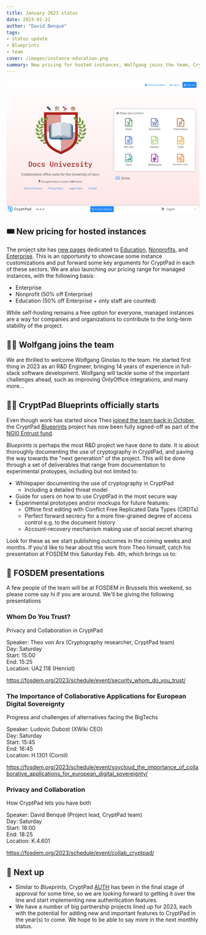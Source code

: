 ```yaml
---
title: January 2023 status
date: 2023-01-31
author: "David Benqué"
tags:
- status update
- Blueprints
- team
cover: /images/instance-education.png
summary: New pricing for hosted instances, Wolfgang joins the team, CryptPad Blueprints officially starts, FOSDEM presentations
---
```


![screenshot of customized cryptpad instance for education](/images/instance-education.png)

## 🎟️ New pricing for hosted instances

The project site has [new pages](https://cryptpad.org/pricing/) dedicated to [Education](https://cryptpad.org/pricing/education/), [Nonprofits](https://cryptpad.org/pricing/nonprofit/), and [Enterprise](https://cryptpad.org/pricing/enterprise/). This is an opportunity to showcase some instance customizations and put forward some key arguments for CryptPad in each of these sectors. We are also launching our pricing range for managed instances, with the following basis: 
- Enterprise
- Nonprofit (50% off Enterprise)
- Education (50% off Enterprise + only staff are counted)

While self-hosting remains a free option for everyone, managed instances are a way for companies and organizations to contribute to the long-term stability of the project. 


## 🧑‍🔬 Wolfgang joins the team

We are thrilled to welcome Wolfgang Ginolas to the team. He started first thing in 2023 as an R&D Engineer, bringing 14 years of experience in full-stack software development. Wolfgang will tackle some of the important challenges ahead, such as improving OnlyOffice integrations, and many more...


## 🔬🔭 CryptPad Blueprints officially starts

Even though work has started since Theo [joined the team back in October](https://blog.cryptpad.org/2022/10/28/status-2022-10/), the CryptPad [Blueprints](https://nlnet.nl/project/CryptPad-Blueprints/) project has now been fully signed-off as part of the [NGI0 Entrust fund](https://nlnet.nl/entrust/).

*Blueprints* is perhaps the most R&D project we have done to date. It is about thoroughly documenting the use of cryptography in CryptPad, and paving the way  towards the "next generation" of the project. This will be done through a set of deliverables that range from documentation to experimental protoypes, including but not limited to:

- Whitepaper documenting the use of cryptography in CryptPad
  - Including a detailed threat model
- Guide for users on how to use CryptPad in the most secure way
- Experimental prototypes and/or mockups for future features: 
  - Offline first editing with Conflict Free Replicated Data Types (CRDTs)
  - Perfect forward secrecy for a more fine-grained degree of access control e.g. to the document history
  - Account-recovery mechanism making use of social secret sharing

Look for these as we start publishing outcomes in the coming weeks and months. If you'd like to hear about this work from Theo himself, catch his presentation at FOSDEM this Saturday Feb. 4th, which brings us to:



## 📢 FOSDEM presentations

A few people of the team will be at FOSDEM in Brussels this weekend, so please come say hi if you are around. We'll be giving the following presentations


### Whom Do You Trust? 

Privacy and Collaboration in CryptPad

Speaker: Theo von Arx (Cryptography researcher, CryptPad team)  
Day: Saturday  
Start: 15:00  
End: 15:25  
Location: UA2.118 (Henriot)  

https://fosdem.org/2023/schedule/event/security_whom_do_you_trust/


### The Importance of Collaborative Applications for European Digital Sovereignty

Progress and challenges of alternatives facing the BigTechs

Speaker: Ludovic Dubost (XWiki CEO)  
Day: Saturday  
Start: 15:45  
End: 16:45  
Location: H.1301 (Cornil)  

https://fosdem.org/2023/schedule/event/sovcloud_the_importance_of_collaborative_applications_for_european_digital_sovereignty/


### Privacy and Collaboration
How CryptPad lets you have both

Speaker: David Benqué (Project lead, CryptPad team)  
Day: Saturday  
Start: 18:00  
End: 18:25  
Location: K.4.601  

https://fosdem.org/2023/schedule/event/collab_cryptpad/


## 🔭 Next up

- Similar to *Blueprints*, CryptPad [AUTH](https://nlnet.nl/project/CryptPad-Auth/) has been in the final stage of approval for some time, so we are looking forward to getting it over the line and start implementing new authentication features.
- We have a number of big partnership projects lined up for 2023, each with the potential for adding new and important features to CryptPad in the year(s) to come. We hope to be able to say more in the next monthly status.




